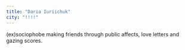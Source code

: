 ```yaml
---
title: "Daria Iuriichuk"
city: "!!!!"
---
```


(ex)sociophobe making friends through public affects, love letters and gazing scores.
